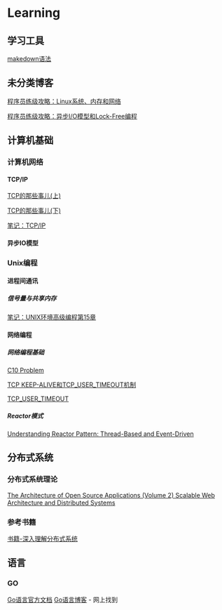 # Learning
## 学习工具
[makedown语法](https://www.jianshu.com/p/191d1e21f7ed)

## 未分类博客
[程序员练级攻略：Linux系统、内存和网络](https://time.geekbang.org/column/article/9759)

[程序员练级攻略：异步I/O模型和Lock-Free编程](https://time.geekbang.org/column/article/9851)


## 计算机基础
### 计算机网络
#### TCP/IP
[TCP的那些事儿(上)](https://coolshell.cn/articles/11564.html) 

[TCP的那些事儿(下)](https://coolshell.cn/articles/11609.html)

[笔记：TCP/IP](https://github.com/zhan81776075/Learning/blob/main/%E8%AE%A1%E7%AE%97%E6%9C%BA%E5%9F%BA%E7%A1%80/%E8%AE%A1%E7%AE%97%E6%9C%BA%E7%BD%91%E7%BB%9C/tcpip.md)

#### 异步IO模型

### Unix编程

#### 进程间通讯
##### 信号量与共享内存
[笔记：UNIX环境高级编程第15章]()

#### 网络编程
##### 网络编程基础
[C10 Problem](https://en.wikipedia.org/wiki/C10k_problem)

[TCP KEEP-ALIVE和TCP_USER_TIMEOUT机制](https://blog.csdn.net/u014436243/article/details/116856572)

[TCP_USER_TIMEOUT](https://xujianhai.fun/posts/tcp_user_timeout/)

##### Reactor模式
[Understanding Reactor Pattern: Thread-Based and Event-Driven](https://dzone.com/articles/understanding-reactor-pattern-thread-based-and-eve)

## 分布式系统
### 分布式系统理论
[The Architecture of Open Source Applications (Volume 2) Scalable Web Architecture and Distributed Systems](https://aosabook.org/en/v2/distsys.html)

### 参考书籍
[书籍-深入理解分布式系统](https://github.com/zhan81776075/Learning/tree/main/%E5%88%86%E5%B8%83%E5%BC%8F%E7%B3%BB%E7%BB%9F/%E5%88%86%E5%B8%83%E5%BC%8F%E7%B3%BB%E7%BB%9F%E7%90%86%E8%AE%BA)

## 语言
### GO
[Go语言官方文档](https://go-zh.org/doc/)
[Go语言博客](https://www.flysnow.org) - 网上找到
